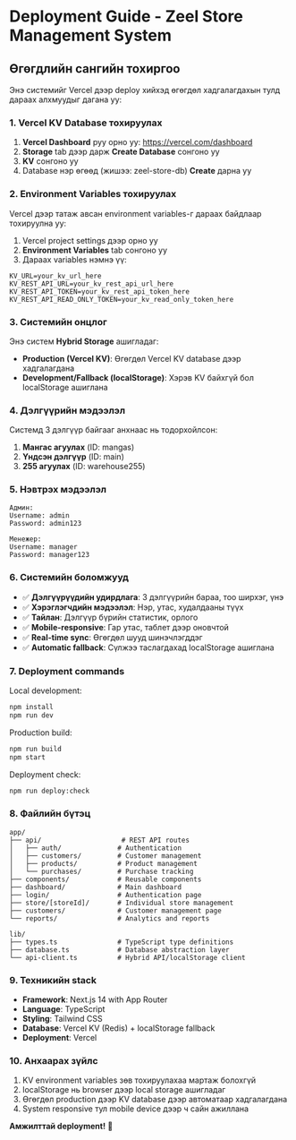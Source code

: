 # Deployment Guide - Zeel Store Management System

## Өгөгдлийн сангийн тохиргоо

Энэ системийг Vercel дээр deploy хийхэд өгөгдөл хадгалагдахын тулд дараах алхмуудыг дагана уу:

### 1. Vercel KV Database тохируулах

1. **Vercel Dashboard** руу орно уу: https://vercel.com/dashboard
2. **Storage** tab дээр дарж **Create Database** сонгоно уу
3. **KV** сонгоно уу
4. Database нэр өгөөд (жишээ: zeel-store-db) **Create** дарна уу

### 2. Environment Variables тохируулах

Vercel дээр татаж авсан environment variables-г дараах байдлаар тохируулна уу:

1. Vercel project settings дээр орно уу
2. **Environment Variables** tab сонгоно уу  
3. Дараах variables нэмнэ үү:

```
KV_URL=your_kv_url_here
KV_REST_API_URL=your_kv_rest_api_url_here  
KV_REST_API_TOKEN=your_kv_rest_api_token_here
KV_REST_API_READ_ONLY_TOKEN=your_kv_read_only_token_here
```

### 3. Системийн онцлог

Энэ систем **Hybrid Storage** ашигладаг:
- **Production (Vercel KV)**: Өгөгдөл Vercel KV database дээр хадгалагдана
- **Development/Fallback (localStorage)**: Хэрэв KV байхгүй бол localStorage ашиглана

### 4. Дэлгүүрийн мэдээлэл

Системд 3 дэлгүүр байгааг анхнаас нь тодорхойлсон:

1. **Мангас агуулах** (ID: mangas)
2. **Үндсэн дэлгүүр** (ID: main)  
3. **255 агуулах** (ID: warehouse255)

### 5. Нэвтрэх мэдээлэл

```
Админ:
Username: admin
Password: admin123

Менежер:
Username: manager  
Password: manager123
```

### 6. Системийн боломжууд

- ✅ **Дэлгүүрүүдийн удирдлага**: 3 дэлгүүрийн бараа, тоо ширхэг, үнэ
- ✅ **Хэрэглэгчдийн мэдээлэл**: Нэр, утас, худалдааны түүх
- ✅ **Тайлан**: Дэлгүүр бүрийн статистик, орлого
- ✅ **Mobile-responsive**: Гар утас, таблет дээр оновчтой
- ✅ **Real-time sync**: Өгөгдөл шууд шинэчлэгддэг
- ✅ **Automatic fallback**: Сүлжээ таслагдахад localStorage ашиглана

### 7. Deployment commands

Local development:
```bash
npm install
npm run dev
```

Production build:
```bash
npm run build
npm start
```

Deployment check:
```bash
npm run deploy:check
```

### 8. Файлийн бүтэц

```
app/
├── api/                    # REST API routes
│   ├── auth/              # Authentication
│   ├── customers/         # Customer management  
│   ├── products/          # Product management
│   └── purchases/         # Purchase tracking
├── components/            # Reusable components
├── dashboard/             # Main dashboard
├── login/                 # Authentication page
├── store/[storeId]/       # Individual store management
├── customers/             # Customer management page
└── reports/               # Analytics and reports

lib/
├── types.ts               # TypeScript type definitions
├── database.ts            # Database abstraction layer
└── api-client.ts          # Hybrid API/localStorage client
```

### 9. Техникийн stack

- **Framework**: Next.js 14 with App Router
- **Language**: TypeScript
- **Styling**: Tailwind CSS
- **Database**: Vercel KV (Redis) + localStorage fallback
- **Deployment**: Vercel

### 10. Анхаарах зүйлс

1. KV environment variables зөв тохируулахаа мартаж болохгүй
2. localStorage нь browser дээр local storage ашигладаг
3. Өгөгдөл production дээр KV database дээр автоматаар хадгалагдана
4. System responsive тул mobile device дээр ч сайн ажиллана

**Амжилттай deployment!** 🚀